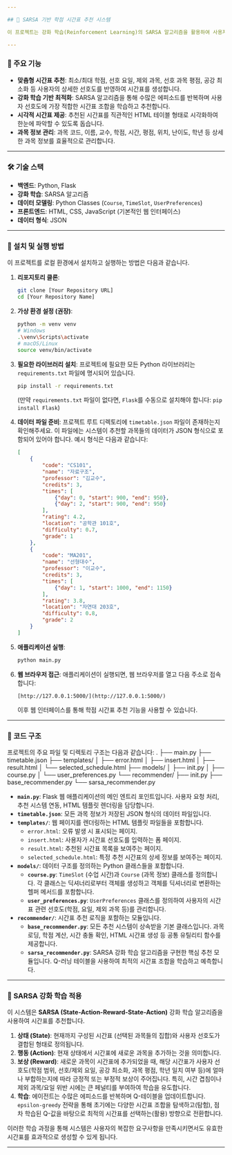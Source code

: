 ```yaml
---

## 📅 SARSA 기반 학점 시간표 추천 시스템

이 프로젝트는 강화 학습(Reinforcement Learning)의 SARSA 알고리즘을 활용하여 사용자 맞춤형 학점 시간표를 추천해 주는 웹 애플리케이션입니다. 사용자의 선호 학점, 요일, 제외 과목 등 다양한 조건을 고려하여 최적의 시간표를 찾아줍니다.

---
```


### 🌟 주요 기능

* **맞춤형 시간표 추천**: 최소/최대 학점, 선호 요일, 제외 과목, 선호 과목 평점, 공강 최소화 등 사용자의 상세한 선호도를 반영하여 시간표를 생성합니다.
* **강화 학습 기반 최적화**: SARSA 알고리즘을 통해 수많은 에피소드를 반복하며 사용자 선호도에 가장 적합한 시간표 조합을 학습하고 추천합니다.
* **시각적 시간표 제공**: 추천된 시간표를 직관적인 HTML 테이블 형태로 시각화하여 한눈에 파악할 수 있도록 돕습니다.
* **과목 정보 관리**: 과목 코드, 이름, 교수, 학점, 시간, 평점, 위치, 난이도, 학년 등 상세한 과목 정보를 효율적으로 관리합니다.

---

### 🛠️ 기술 스택

* **백엔드**: Python, Flask
* **강화 학습**: SARSA 알고리즘
* **데이터 모델링**: Python Classes (`Course`, `TimeSlot`, `UserPreferences`)
* **프론트엔드**: HTML, CSS, JavaScript (기본적인 웹 인터페이스)
* **데이터 형식**: JSON

---

### 🚀 설치 및 실행 방법

이 프로젝트를 로컬 환경에서 설치하고 실행하는 방법은 다음과 같습니다.

1.  **리포지토리 클론**:
    ```bash
    git clone [Your Repository URL]
    cd [Your Repository Name]
    ```

2.  **가상 환경 설정 (권장)**:
    ```bash
    python -m venv venv
    # Windows
    .\venv\Scripts\activate
    # macOS/Linux
    source venv/bin/activate
    ```

3.  **필요한 라이브러리 설치**:
    프로젝트에 필요한 모든 Python 라이브러리는 `requirements.txt` 파일에 명시되어 있습니다.
    ```bash
    pip install -r requirements.txt
    ```
    (만약 `requirements.txt` 파일이 없다면, `Flask`를 수동으로 설치해야 합니다: `pip install Flask`)

4.  **데이터 파일 준비**:
    프로젝트 루트 디렉토리에 `timetable.json` 파일이 존재하는지 확인해주세요. 이 파일에는 시스템이 추천할 과목들의 데이터가 JSON 형식으로 포함되어 있어야 합니다. 예시 형식은 다음과 같습니다:
    ```json
    [
        {
            "code": "CS101",
            "name": "자료구조",
            "professor": "김교수",
            "credits": 3,
            "times": [
                {"day": 0, "start": 900, "end": 950},
                {"day": 2, "start": 900, "end": 950}
            ],
            "rating": 4.2,
            "location": "공학관 101호",
            "difficulty": 0.7,
            "grade": 1
        },
        {
            "code": "MA201",
            "name": "선형대수",
            "professor": "이교수",
            "credits": 3,
            "times": [
                {"day": 1, "start": 1000, "end": 1150}
            ],
            "rating": 3.8,
            "location": "자연대 203호",
            "difficulty": 0.8,
            "grade": 2
        }
    ]
    ```

5.  **애플리케이션 실행**:
    ```bash
    python main.py
    ```

6.  **웹 브라우저 접근**:
    애플리케이션이 실행되면, 웹 브라우저를 열고 다음 주소로 접속합니다:
    ```
    [http://127.0.0.1:5000/](http://127.0.0.1:5000/)
    ```
    이후 웹 인터페이스를 통해 학점 시간표 추천 기능을 사용할 수 있습니다.

---

### 📁 코드 구조

프로젝트의 주요 파일 및 디렉토리 구조는 다음과 같습니다:
.
├── main.py
├── timetable.json
├── templates/
│   ├── error.html
│   ├── insert.html
│   ├── result.html
│   └── selected_schedule.html
├── models/
│   ├── init.py
│   ├── course.py
│   └── user_preferences.py
└── recommender/
├── init.py
├── base_recommender.py
└── sarsa_recommender.py

* **`main.py`**: Flask 웹 애플리케이션의 메인 엔트리 포인트입니다. 사용자 요청 처리, 추천 시스템 연동, HTML 템플릿 렌더링을 담당합니다.
* **`timetable.json`**: 모든 과목 정보가 저장된 JSON 형식의 데이터 파일입니다.
* **`templates/`**: 웹 페이지를 렌더링하는 HTML 템플릿 파일들을 포함합니다.
    * `error.html`: 오류 발생 시 표시되는 페이지.
    * `insert.html`: 사용자가 시간표 선호도를 입력하는 폼 페이지.
    * `result.html`: 추천된 시간표 목록을 보여주는 페이지.
    * `selected_schedule.html`: 특정 추천 시간표의 상세 정보를 보여주는 페이지.
* **`models/`**: 데이터 구조를 정의하는 Python 클래스들을 포함합니다.
    * **`course.py`**: `TimeSlot` (수업 시간)과 `Course` (과목 정보) 클래스를 정의합니다. 각 클래스는 딕셔너리로부터 객체를 생성하고 객체를 딕셔너리로 변환하는 헬퍼 메서드를 포함합니다.
    * **`user_preferences.py`**: `UserPreferences` 클래스를 정의하여 사용자의 시간표 관련 선호도(학점, 요일, 제외 과목 등)를 관리합니다.
* **`recommender/`**: 시간표 추천 로직을 포함하는 모듈입니다.
    * **`base_recommender.py`**: 모든 추천 시스템이 상속받을 기본 클래스입니다. 과목 로딩, 학점 계산, 시간 충돌 확인, HTML 시간표 생성 등 공통 유틸리티 함수를 제공합니다.
    * **`sarsa_recommender.py`**: SARSA 강화 학습 알고리즘을 구현한 핵심 추천 모듈입니다. Q-러닝 테이블을 사용하여 최적의 시간표 조합을 학습하고 예측합니다.

---

### 🧠 SARSA 강화 학습 적용

이 시스템은 **SARSA (State-Action-Reward-State-Action)** 강화 학습 알고리즘을 사용하여 시간표를 추천합니다.

1.  **상태 (State)**: 현재까지 구성된 시간표 (선택된 과목들의 집합)와 사용자 선호도가 결합된 형태로 정의됩니다.
2.  **행동 (Action)**: 현재 상태에서 시간표에 새로운 과목을 추가하는 것을 의미합니다.
3.  **보상 (Reward)**: 새로운 과목이 시간표에 추가되었을 때, 해당 시간표가 사용자 선호도(학점 범위, 선호/제외 요일, 공강 최소화, 과목 평점, 학년 일치 여부 등)에 얼마나 부합하는지에 따라 긍정적 또는 부정적 보상이 주어집니다. 특히, 시간 겹침이나 제외 과목/요일 위반 시에는 큰 페널티를 부여하여 학습을 유도합니다.
4.  **학습**: 에이전트는 수많은 에피소드를 반복하며 Q-테이블을 업데이트합니다. `epsilon-greedy` 전략을 통해 초기에는 다양한 시간표 조합을 탐색하고(탐험), 점차 학습된 Q-값을 바탕으로 최적의 시간표를 선택하는(활용) 방향으로 전환합니다.

이러한 학습 과정을 통해 시스템은 사용자의 복잡한 요구사항을 만족시키면서도 유효한 시간표를 효과적으로 생성할 수 있게 됩니다.

---